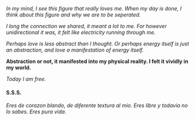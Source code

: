 *In my mind, I see this figure that really loves me. When my day is done, I think about this figure and why we are to be seperated.*

*I long the connection we shared, it meant a lot to me. For however unidirectional it was, it felt like electricity running through me.*

*Perhaps love is less abstract than I thought. Or perhaps energy itself is just an abstraction, and love a manifestation of energy itself.*

**Abstraction or not, it manifested into my physical reality. I felt it vividly in my world.**

*Today I am free.*

#### S.S.S.

*Eres de corazon blando, de diferente textura al mio. Eres libre y todavia no lo sabes. Eres pura vida.* 
